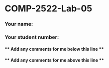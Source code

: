 # COMP-2522-Lab-05

### Your name:

### Your student number:

#### ** Add any comments for me below this line **

#### ** Add any comments for me above this line **
